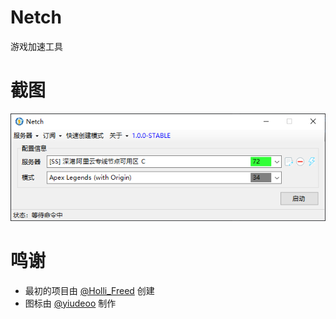 # Netch
游戏加速工具

# 截图
![](screenshots/main.png)

# 鸣谢
- 最初的项目由 [@Holli_Freed](https://github.com/hacking001) 创建
- 图标由 [@yiudeoo](https://t.me/yiudeoo) 制作